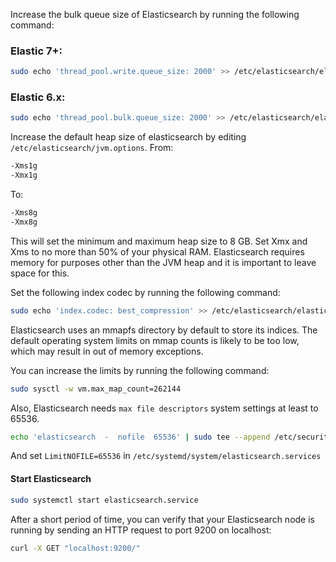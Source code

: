 

Increase the bulk queue size of Elasticsearch by running the following command:
### Elastic 7+:
``` bash 
sudo echo 'thread_pool.write.queue_size: 2000' >> /etc/elasticsearch/elasticsearch.yml
```
### Elastic 6.x: 
``` bash 
sudo echo 'thread_pool.bulk.queue_size: 2000' >> /etc/elasticsearch/elasticsearch.yml
```

Increase the default heap size of elasticsearch by editing `/etc/elasticsearch/jvm.options`.
From:
``` bash
-Xms1g
-Xmx1g 
```
To: 
``` bash
-Xms8g
-Xmx8g 
```
This will set the minimum and maximum heap size to 8 GB.
Set Xmx and Xms to no more than 50% of your physical RAM. Elasticsearch requires memory for purposes other than the JVM heap and it is important to leave space for this.


Set the following index codec by running the following command:
``` bash 
sudo echo 'index.codec: best_compression' >> /etc/elasticsearch/elasticsearch.yml
```

Elasticsearch uses an mmapfs directory by default to store its indices. The default operating system limits on mmap counts is likely to be too low, which may result in out of memory exceptions.

You can increase the limits by running the following command:

``` bash 
sudo sysctl -w vm.max_map_count=262144
```

Also, Elasticsearch needs `max file descriptors` system settings at least to 65536.
``` bash 
echo 'elasticsearch  -  nofile  65536' | sudo tee --append /etc/security/limits.conf > /dev/null
```
And set `LimitNOFILE=65536` in `/etc/systemd/system/elasticsearch.services` 

#### Start Elasticsearch

``` bash
sudo systemctl start elasticsearch.service
```

After a short period of time, you can verify that your Elasticsearch node is running by sending an HTTP request to port 9200 on localhost:

``` bash
curl -X GET "localhost:9200/"
```
